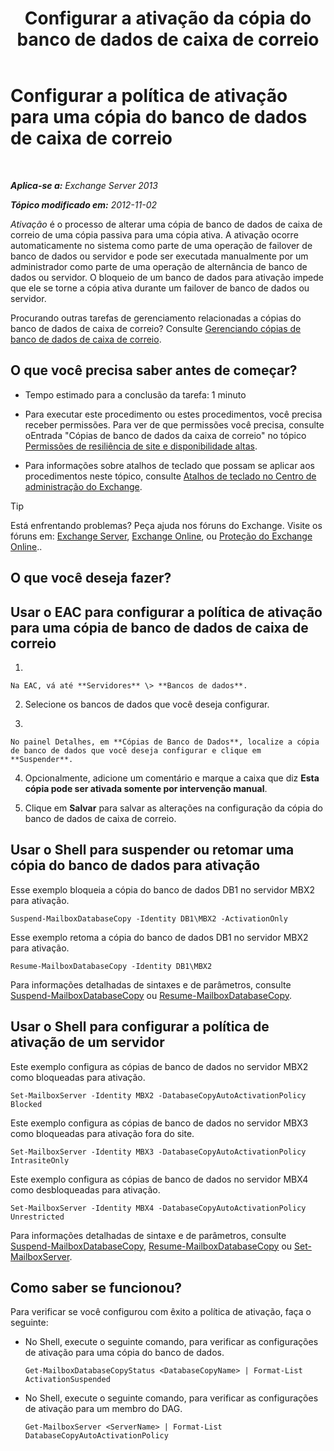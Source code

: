 ﻿---
title: 'Configurar a ativação da cópia do banco de dados de caixa de correio'
TOCTitle: Configurar a política de ativação para uma cópia do banco de dados de caixa de correio
ms:assetid: 6b37ed6e-2e36-4688-b485-8fdbb8193ec8
ms:mtpsurl: https://technet.microsoft.com/pt-br/library/Dd298046(v=EXCHG.150)
ms:contentKeyID: 50485885
ms.date: 05/22/2018
mtps_version: v=EXCHG.150
ms.translationtype: MT
---

# Configurar a política de ativação para uma cópia do banco de dados de caixa de correio

 

_**Aplica-se a:** Exchange Server 2013_

_**Tópico modificado em:** 2012-11-02_

*Ativação* é o processo de alterar uma cópia de banco de dados de caixa de correio de uma cópia passiva para uma cópia ativa. A ativação ocorre automaticamente no sistema como parte de uma operação de failover de banco de dados ou servidor e pode ser executada manualmente por um administrador como parte de uma operação de alternância de banco de dados ou servidor. O bloqueio de um banco de dados para ativação impede que ele se torne a cópia ativa durante um failover de banco de dados ou servidor.

Procurando outras tarefas de gerenciamento relacionadas a cópias do banco de dados de caixa de correio? Consulte [Gerenciando cópias de banco de dados de caixa de correio](managing-mailbox-database-copies-exchange-2013-help.md).

## O que você precisa saber antes de começar?

  - Tempo estimado para a conclusão da tarefa: 1 minuto

  - Para executar este procedimento ou estes procedimentos, você precisa receber permissões. Para ver de que permissões você precisa, consulte oEntrada "Cópias de banco de dados da caixa de correio" no tópico [Permissões de resiliência de site e disponibilidade altas](high-availability-and-site-resilience-permissions-exchange-2013-help.md).

  - Para informações sobre atalhos de teclado que possam se aplicar aos procedimentos neste tópico, consulte [Atalhos de teclado no Centro de administração do Exchange](keyboard-shortcuts-in-the-exchange-admin-center-exchange-online-protection-help.md).


> [!TIP]
> Está enfrentando problemas? Peça ajuda nos fóruns do Exchange. Visite os fóruns em: <A href="https://go.microsoft.com/fwlink/p/?linkid=60612">Exchange Server</A>, <A href="https://go.microsoft.com/fwlink/p/?linkid=267542">Exchange Online</A>, ou <A href="https://go.microsoft.com/fwlink/p/?linkid=285351">Proteção do Exchange Online</A>..



## O que você deseja fazer?

## Usar o EAC para configurar a política de ativação para uma cópia de banco de dados de caixa de correio

1.  
    
    Na EAC, vá até **Servidores** \> **Bancos de dados**.

2.  Selecione os bancos de dados que você deseja configurar.

3.  
    
    No painel Detalhes, em **Cópias de Banco de Dados**, localize a cópia de banco de dados que você deseja configurar e clique em **Suspender**.

4.  Opcionalmente, adicione um comentário e marque a caixa que diz **Esta cópia pode ser ativada somente por intervenção manual**.

5.  Clique em **Salvar** para salvar as alterações na configuração da cópia do banco de dados de caixa de correio.

## Usar o Shell para suspender ou retomar uma cópia do banco de dados para ativação

Esse exemplo bloqueia a cópia do banco de dados DB1 no servidor MBX2 para ativação.

    Suspend-MailboxDatabaseCopy -Identity DB1\MBX2 -ActivationOnly

Esse exemplo retoma a cópia do banco de dados DB1 no servidor MBX2 para ativação.

    Resume-MailboxDatabaseCopy -Identity DB1\MBX2

Para informações detalhadas de sintaxes e de parâmetros, consulte [Suspend-MailboxDatabaseCopy](https://technet.microsoft.com/pt-br/library/dd351074\(v=exchg.150\)) ou [Resume-MailboxDatabaseCopy](https://technet.microsoft.com/pt-br/library/dd335220\(v=exchg.150\)).

## Usar o Shell para configurar a política de ativação de um servidor

Este exemplo configura as cópias de banco de dados no servidor MBX2 como bloqueadas para ativação.

    Set-MailboxServer -Identity MBX2 -DatabaseCopyAutoActivationPolicy Blocked

Este exemplo configura as cópias de banco de dados no servidor MBX3 como bloqueadas para ativação fora do site.

    Set-MailboxServer -Identity MBX3 -DatabaseCopyAutoActivationPolicy IntrasiteOnly

Este exemplo configura as cópias de banco de dados no servidor MBX4 como desbloqueadas para ativação.

    Set-MailboxServer -Identity MBX4 -DatabaseCopyAutoActivationPolicy Unrestricted

Para informações detalhadas de sintaxe e de parâmetros, consulte [Suspend-MailboxDatabaseCopy](https://technet.microsoft.com/pt-br/library/dd351074\(v=exchg.150\)), [Resume-MailboxDatabaseCopy](https://technet.microsoft.com/pt-br/library/dd335220\(v=exchg.150\)) ou [Set-MailboxServer](https://technet.microsoft.com/pt-br/library/aa998651\(v=exchg.150\)).

## Como saber se funcionou?

Para verificar se você configurou com êxito a política de ativação, faça o seguinte:

  - No Shell, execute o seguinte comando, para verificar as configurações de ativação para uma cópia do banco de dados.
    
        Get-MailboxDatabaseCopyStatus <DatabaseCopyName> | Format-List ActivationSuspended

  - No Shell, execute o seguinte comando, para verificar as configurações de ativação para um membro do DAG.
    
        Get-MailboxServer <ServerName> | Format-List DatabaseCopyAutoActivationPolicy

